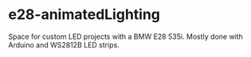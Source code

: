 # e28-animatedLighting
Space for custom LED projects with a BMW E28 535i.  Mostly done with Arduino and WS2812B LED strips.
